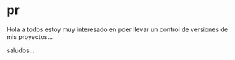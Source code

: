 # pr
Hola a todos estoy muy interesado en pder llevar un control de versiones de mis proyectos...

saludos...
